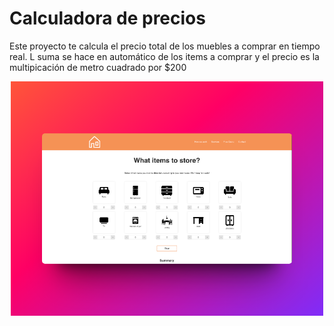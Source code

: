 # Calculadora de precios

Este proyecto te calcula el precio total de los muebles a comprar en tiempo real.
L suma se hace en automático de los items a comprar y el precio es la multipicación de metro cuadrado por $200

<div align='center'>
  <img alt="Calculadora de precios" src="https://github.com/emilianocbe/calculadora-precios/raw/main/assets/cover.png" width="500">
</div>
